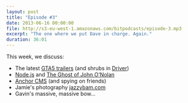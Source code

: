 ```yaml
---
layout: post
title: "Episode #3"
date: 2013-06-16 00:00:00
file: http://s3-eu-west-1.amazonaws.com/bitpodcasts/episode-3.mp3
excerpt: "The one where we put Dave in charge. Again."
duration: 36:01
---
```


This week, we discuss:

* The latest [GTA5 trailers](http://www.youtube.com/watch?v=A0RLOOyhr9M) (and shrubs in [Driver](http://en.wikipedia.org/wiki/Driver_(video_game)))
* [Node.js](http://nodejs.org/) and [The Ghost of John O'Nolan](http://tryghost.org/)
* [Anchor CMS](http://anchorcms.com/) (and spying on friends)
* Jamie's photography [jazzybam.com](http://jazzybam.com)
* Gavin's massive, massive bow...
